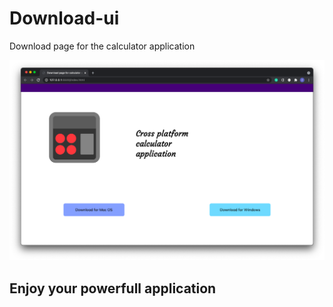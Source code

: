 # Download-ui

Download page for the calculator application

![demo](./demo.png)

## Enjoy your powerfull application
